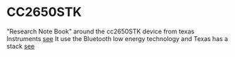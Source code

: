 # CC2650STK
"Research Note Book" around the cc2650STK device from texas Instruments [see](http://www.ti.com/tool/cc2650stk)
It use the Bluetooth low energy technology and Texas has a stack [see](http://www.ti.com/tool/ble-stack)
